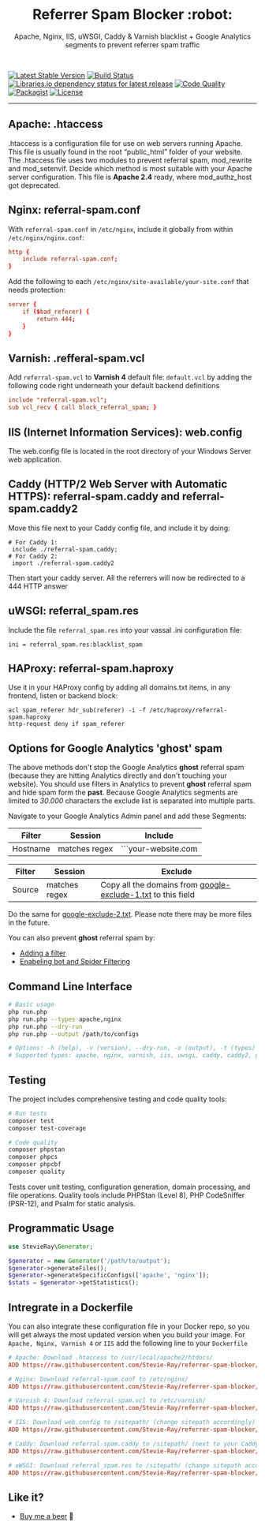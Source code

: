 <h1 align="center">Referrer Spam Blocker :robot:</h1>

<p align="center">Apache, Nginx, IIS, uWSGI, Caddy & Varnish blacklist + Google Analytics segments to prevent referrer spam traffic</p>

<br />

[![Latest Stable Version](https://img.shields.io/packagist/v/stevie-ray/referrer-spam-blocker)](https://packagist.org/packages/Stevie-Ray/referrer-spam-blocker)
[![Build Status](https://travis-ci.org/Stevie-Ray/referrer-spam-blocker.svg)](https://travis-ci.org/Stevie-Ray/referrer-spam-blocker)
[![Libraries.io dependency status for latest release](https://img.shields.io/librariesio/release/github/stevie-ray/referrer-spam-blocker)](https://libraries.io/github/Stevie-Ray/referrer-spam-blocker)
[![Code Quality](https://img.shields.io/scrutinizer/g/Stevie-Ray/referrer-spam-blocker)](https://scrutinizer-ci.com/g/Stevie-Ray/referrer-spam-blocker/?branch=master)
[![Packagist](https://img.shields.io/packagist/dt/Stevie-Ray/referrer-spam-blocker)](https://packagist.org/packages/stevie-ray/referrer-spam-blocker/stats)
[![License](https://img.shields.io/packagist/l/stevie-ray/referrer-spam-blocker)](https://packagist.org/packages/Stevie-Ray/referrer-spam-blocker)
- - - -

## Apache: .htaccess

.htaccess is a configuration file for use on web servers running Apache. This file is usually found in the root “public_html” folder of your website. The .htaccess file uses two modules to prevent referral spam, mod_rewrite and mod_setenvif. Decide which method is most suitable with your Apache server configuration. This file is **Apache 2.4** ready, where mod_authz_host got deprecated.


## Nginx: referral-spam.conf

With `referral-spam.conf` in `/etc/nginx`, include it globally from within `/etc/nginx/nginx.conf`:

```conf
http {
	include referral-spam.conf;
}
```

Add the following to each `/etc/nginx/site-available/your-site.conf` that needs protection:

```conf
server {
	if ($bad_referer) {
		return 444;
	}
}
```


## Varnish: .refferal-spam.vcl

Add `referral-spam.vcl` to **Varnish 4** default file: `default.vcl` by adding the following code right underneath your default backend definitions

```conf
include "referral-spam.vcl";
sub vcl_recv { call block_referral_spam; }
```


## IIS (Internet Information Services): web.config

The web.config file is located in the root directory of your Windows Server web application.


## Caddy (HTTP/2 Web Server with Automatic HTTPS): referral-spam.caddy and referral-spam.caddy2

Move this file next to your Caddy config file, and include it by doing:

    # For Caddy 1:
     include ./referral-spam.caddy;
    # For Caddy 2:
     import ./referral-spam.caddy2

Then start your caddy server. All the referrers will now be redirected to a 444 HTTP answer


## uWSGI: referral_spam.res

Include the file `referral_spam.res` into your vassal .ini configuration file:

```
ini = referral_spam.res:blacklist_spam
```

## HAProxy: referral-spam.haproxy

Use it in your HAProxy config by adding all domains.txt items, in any frontend, listen or backend block:

```
acl spam_referer hdr_sub(referer) -i -f /etc/haproxy/referral-spam.haproxy
http-request deny if spam_referer
```

## Options for Google Analytics 'ghost' spam

The above methods don't stop the Google Analytics **ghost** referral spam (because they are hitting Analytics directly and don't touching your website). You should use filters in Analytics to prevent **ghost** referral spam and hide spam form the **past**. 
Because Google Analytics segments are limited to *30.000* characters the exclude list is separated into multiple parts. 

Navigate to your Google Analytics Admin panel and add these Segments:

Filter | Session | **Include**
------------ | ------------- | -------------
Hostname | matches regex | ```your-website\.com|www\.your-website\.com```

Filter | Session | **Exclude**
------------ | ------------- | -------------
Source | matches regex |Copy all the domains from [google-exclude-1.txt](https://raw.githubusercontent.com/Stevie-Ray/referrer-spam-blocker/master/google-exclude-1.txt) to this field

Do the same for [google-exclude-2.txt](https://raw.githubusercontent.com/Stevie-Ray/referrer-spam-blocker/master/google-exclude-2.txt). Please note there may be more files in the future. 

You can also prevent **ghost** referral spam by:

  * [Adding a filter](https://support.google.com/analytics/answer/1033162)
  * [Enabeling bot and Spider Filtering](https://plus.google.com/+GoogleAnalytics/posts/2tJ79CkfnZk)

## Command Line Interface

```bash
# Basic usage
php run.php
php run.php --types apache,nginx
php run.php --dry-run
php run.php --output /path/to/configs

# Options: -h (help), -v (version), --dry-run, -o (output), -t (types)
# Supported types: apache, nginx, varnish, iis, uwsgi, caddy, caddy2, google
```

## Testing

The project includes comprehensive testing and code quality tools:

```bash
# Run tests
composer test
composer test-coverage

# Code quality
composer phpstan
composer phpcs
composer phpcbf
composer quality
```

Tests cover unit testing, configuration generation, domain processing, and file operations. Quality tools include PHPStan (Level 8), PHP CodeSniffer (PSR-12), and Psalm for static analysis.

## Programmatic Usage

```php
use StevieRay\Generator;

$generator = new Generator('/path/to/output');
$generator->generateFiles();
$generator->generateSpecificConfigs(['apache', 'nginx']);
$stats = $generator->getStatistics();
```

## Intregrate in a Dockerfile

You can also integrate these configuration file in your Docker repo, so you will get always the most updated version when you build your image.
For `Apache, Nginx, Varnish 4` or `IIS` add the following line to your `Dockerfile`

```conf
# Apache: Download .htaccess to /usr/local/apache2/htdocs/
ADD https://raw.githubusercontent.com/Stevie-Ray/referrer-spam-blocker/master/.htaccess /usr/local/apache2/htdocs/

# Nginx: Download referral-spam.conf to /etc/nginx/
ADD https://raw.githubusercontent.com/Stevie-Ray/referrer-spam-blocker/master/referral-spam.conf /etc/nginx/

# Varnish 4: Download referral-spam.vcl to /etc/varnish/
ADD https://raw.githubusercontent.com/Stevie-Ray/referrer-spam-blocker/master/referral-spam.vcl /etc/varnish/

# IIS: Download web.config to /sitepath/ (change sitepath accordingly)
ADD https://raw.githubusercontent.com/Stevie-Ray/referrer-spam-blocker/master/web.config /sitepath/

# Caddy: Download referral-spam.caddy to /sitepath/ (next to your Caddy config file given through -conf)
ADD https://raw.githubusercontent.com/Stevie-Ray/referrer-spam-blocker/master/referral-spam.caddy /sitepath/

# uWSGI: Download referral_spam.res to /sitepath/ (change sitepath accordingly)
ADD https://raw.githubusercontent.com/Stevie-Ray/referrer-spam-blocker/master/referral_spam.res /sitepath/
```

## Like it?

- [Buy me a beer](https://www.paypal.com/cgi-bin/webscr?cmd=_s-xclick&hosted_button_id=4XC7KX75K6636) 🍺

